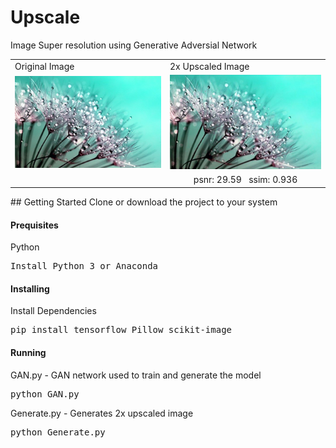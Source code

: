# Upscale
Image Super resolution using Generative Adversial Network

<table>
<thead></thead>
<tbody>
<tr>
<td>Original Image</td><td>2x Upscaled Image </td>
</tr>
<tr>
<td><img src="resources/dandelion.jpg" /></td><td><img src="resources/dandelion2.jpg" /></td>
</tr>
<tr>
<td></td><td align='center'>psnr: 29.59 &nbsp; ssim: 0.936</td>
</tr>
</tbody>
</table>
## Getting Started
Clone or download the project to your system

<h4>Prequisites</h4>

<p>Python</p><pre>Install Python 3 or Anaconda</pre>

<h4>Installing</h4>

<p>Install Dependencies</p>
<pre>pip install tensorflow Pillow scikit-image</pre>
 
<h4>Running</h4>
<p>GAN.py - GAN network used to train and generate the model</p><pre>python GAN.py</pre>
<p>Generate.py - Generates 2x upscaled image</p><pre>python Generate.py</pre>

